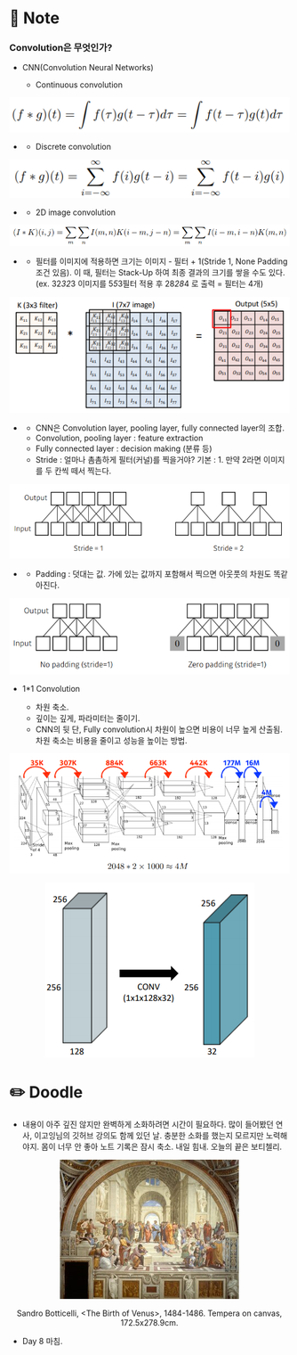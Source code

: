 # 📙 Note

### Convolution은 무엇인가?

- CNN(Convolution Neural Networks)

  - Continuous convolution
<p align="center"><img src="https://github.com/iamtrueline/Boostcamp_AI_Tech_Note/blob/main/images/day08_img00.PNG" alt=""></p>

-
  - Discrete convolution
<p align="center"><img src="https://github.com/iamtrueline/Boostcamp_AI_Tech_Note/blob/main/images/day08_img01.PNG" alt=""></p>

-
  - 2D image convolution
<p align="center"><img src="https://github.com/iamtrueline/Boostcamp_AI_Tech_Note/blob/main/images/day08_img02.PNG" alt=""></p>

-
  - 필터를 이미지에 적용하면 크기는 이미지 - 필터 + 1(Stride 1, None Padding 조건 있음). 이 때, 필터는 Stack-Up 하여 최종 결과의 크기를 쌓을 수도 있다. (ex. 32*32*3 이미지를 5*5*3필터 적용 후 28*28*4 로 출력 = 필터는 4개)
<p align="center"><img src="https://github.com/iamtrueline/Boostcamp_AI_Tech_Note/blob/main/images/day08_img03.PNG" alt="필터 적용 예시"></p>

-
  - CNN은 Convolution layer, pooling layer, fully connected layer의 조합.
  - Convolution, pooling layer : feature extraction
  - Fully connected layer : decision making (분류 등)
  - Stride : 얼마나 촘촘하게 필터(커널)를 찍을거야? 기본 : 1. 만약 2라면 이미지를 두 칸씩 떼서 찍는다.
<p align="center"><img src="https://github.com/iamtrueline/Boostcamp_AI_Tech_Note/blob/main/images/day08_img04.PNG" alt="Stride"></p>

-
  - Padding : 덧대는 값. 가에 있는 값까지 포함해서 찍으면 아웃풋의 차원도 똑같아진다.
<p align="center"><img src="https://github.com/iamtrueline/Boostcamp_AI_Tech_Note/blob/main/images/day08_img05.PNG" alt="Padding"></p>

- 1*1 Convolution

  - 차원 축소.
  - 깊이는 깊게, 파라미터는 줄이기.
  - CNN의 뒷 단, Fully convolution시 차원이 높으면 비용이 너무 높게 산출됨. 차원 축소는 비용을 줄이고 성능을 높이는 방법.
<p align="center"><img src="https://github.com/iamtrueline/Boostcamp_AI_Tech_Note/blob/main/images/day08_img06.PNG" alt="CNN 전체"></p>
<p align="center"><img src="https://github.com/iamtrueline/Boostcamp_AI_Tech_Note/blob/main/images/day08_img07.PNG" alt="Convolution"></p>

# ✏️ Doodle

- 내용이 아주 깊진 않지만 완벽하게 소화하려면 시간이 필요하다. 많이 들어봤던 연사, 이고잉님의 깃허브 강의도 함께 있던 날. 충분한 소화를 했는지 모르지만 노력해야지. 몸이 너무 안 좋아 노트 기록은 잠시 축소. 내일 힘내. 오늘의 끝은 보티첼리.
<p align="center"><img src="https://github.com/iamtrueline/Boostcamp_AI_Tech_Note/blob/main/images/Raffaello_1509_The_School_of_Athens_.jpg"></p>
<p align="center">Sandro Botticelli, &ltThe Birth of Venus&gt, 1484-1486. Tempera on canvas, 172.5x278.9cm.</p>

- Day 8 마침.
